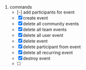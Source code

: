 1. commands
	- [-] add participants for event
	- [x] create event
	- [x] delete all community events
	- [x] delete all team events
	- [x] delete all user event
	- [x] delete event
	- [x] delete participant from event
	- [x] delete all recurring event
	- [x] destroy event
	- [ ] 